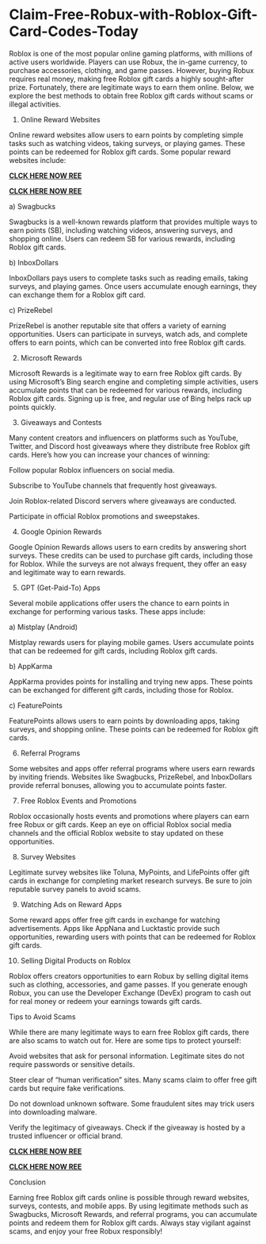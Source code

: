 # Claim-Free-Robux-with-Roblox-Gift-Card-Codes-Today
Roblox is one of the most popular online gaming platforms, with millions of active users worldwide. Players can use Robux, the in-game currency, to purchase accessories, clothing, and game passes. However, buying Robux requires real money, making free Roblox gift cards a highly sought-after prize. Fortunately, there are legitimate ways to earn them online. Below, we explore the best methods to obtain free Roblox gift cards without scams or illegal activities.

1. Online Reward Websites

Online reward websites allow users to earn points by completing simple tasks such as watching videos, taking surveys, or playing games. These points can be redeemed for Roblox gift cards. Some popular reward websites include:

**[CLCK HERE NOW REE](https://tinyurl.com/Robloxgiftcard2522)**

**[CLCK HERE NOW REE](https://tinyurl.com/Robloxgiftcard2522)**

a) Swagbucks

Swagbucks is a well-known rewards platform that provides multiple ways to earn points (SB), including watching videos, answering surveys, and shopping online. Users can redeem SB for various rewards, including Roblox gift cards.

b) InboxDollars

InboxDollars pays users to complete tasks such as reading emails, taking surveys, and playing games. Once users accumulate enough earnings, they can exchange them for a Roblox gift card.

c) PrizeRebel

PrizeRebel is another reputable site that offers a variety of earning opportunities. Users can participate in surveys, watch ads, and complete offers to earn points, which can be converted into free Roblox gift cards.

2. Microsoft Rewards

Microsoft Rewards is a legitimate way to earn free Roblox gift cards. By using Microsoft’s Bing search engine and completing simple activities, users accumulate points that can be redeemed for various rewards, including Roblox gift cards. Signing up is free, and regular use of Bing helps rack up points quickly.

3. Giveaways and Contests

Many content creators and influencers on platforms such as YouTube, Twitter, and Discord host giveaways where they distribute free Roblox gift cards. Here’s how you can increase your chances of winning:

Follow popular Roblox influencers on social media.

Subscribe to YouTube channels that frequently host giveaways.

Join Roblox-related Discord servers where giveaways are conducted.

Participate in official Roblox promotions and sweepstakes.

4. Google Opinion Rewards

Google Opinion Rewards allows users to earn credits by answering short surveys. These credits can be used to purchase gift cards, including those for Roblox. While the surveys are not always frequent, they offer an easy and legitimate way to earn rewards.

5. GPT (Get-Paid-To) Apps

Several mobile applications offer users the chance to earn points in exchange for performing various tasks. These apps include:

a) Mistplay (Android)

Mistplay rewards users for playing mobile games. Users accumulate points that can be redeemed for gift cards, including Roblox gift cards.

b) AppKarma

AppKarma provides points for installing and trying new apps. These points can be exchanged for different gift cards, including those for Roblox.

c) FeaturePoints

FeaturePoints allows users to earn points by downloading apps, taking surveys, and shopping online. These points can be redeemed for Roblox gift cards.

6. Referral Programs

Some websites and apps offer referral programs where users earn rewards by inviting friends. Websites like Swagbucks, PrizeRebel, and InboxDollars provide referral bonuses, allowing you to accumulate points faster.

7. Free Roblox Events and Promotions

Roblox occasionally hosts events and promotions where players can earn free Robux or gift cards. Keep an eye on official Roblox social media channels and the official Roblox website to stay updated on these opportunities.

8. Survey Websites

Legitimate survey websites like Toluna, MyPoints, and LifePoints offer gift cards in exchange for completing market research surveys. Be sure to join reputable survey panels to avoid scams.

9. Watching Ads on Reward Apps

Some reward apps offer free gift cards in exchange for watching advertisements. Apps like AppNana and Lucktastic provide such opportunities, rewarding users with points that can be redeemed for Roblox gift cards.

10. Selling Digital Products on Roblox

Roblox offers creators opportunities to earn Robux by selling digital items such as clothing, accessories, and game passes. If you generate enough Robux, you can use the Developer Exchange (DevEx) program to cash out for real money or redeem your earnings towards gift cards.

Tips to Avoid Scams

While there are many legitimate ways to earn free Roblox gift cards, there are also scams to watch out for. Here are some tips to protect yourself:

Avoid websites that ask for personal information. Legitimate sites do not require passwords or sensitive details.

Steer clear of “human verification” sites. Many scams claim to offer free gift cards but require fake verifications.

Do not download unknown software. Some fraudulent sites may trick users into downloading malware.

Verify the legitimacy of giveaways. Check if the giveaway is hosted by a trusted influencer or official brand.

**[CLCK HERE NOW REE](https://tinyurl.com/Robloxgiftcard2522)**

**[CLCK HERE NOW REE](https://tinyurl.com/Robloxgiftcard2522)**

Conclusion

Earning free Roblox gift cards online is possible through reward websites, surveys, contests, and mobile apps. By using legitimate methods such as Swagbucks, Microsoft Rewards, and referral programs, you can accumulate points and redeem them for Roblox gift cards. Always stay vigilant against scams, and enjoy your free Robux responsibly!
